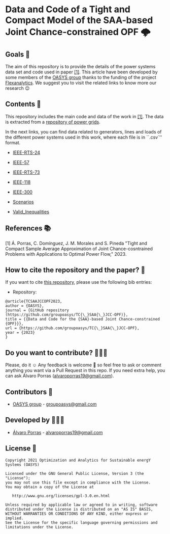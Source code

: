 # Data and Code of a Tight and Compact Model of the SAA-based Joint Chance-constrained OPF 🌩️

## Goals 🚀

The aim of this repository is to provide the details of the power systems data set and code used in paper [[1]](https://arxiv.org/abs/2205.03370). This article have been developed by some members of the [OASYS group](https://sites.google.com/view/groupoasys/home) thanks to the funding of the project [Flexanalytics](https://groupoasysflexanalytics.readthedocs.io/en/latest/). We suggest you to visit the related links to know more our research 😉

## Contents 🌌

This repository includes the main code and data of the work in [[1]](https://arxiv.org/abs/2205.03370). The data is extracted from a [repository of power grids](https://github.com/power-grid-lib/pglib-opf).

In the next links, you can find data related to generators, lines and loads of the different power systems used in this work, where each file is in ``.csv`'' format.

  * [IEEE-RTS-24](https://drive.google.com/drive/folders/1bO0Zn1_U4spsLt_2FPnbdsLW4C78i_ZO?usp=sharing)
  * [IEEE-57](https://drive.google.com/drive/folders/1kO8rQRfdZKqfCArPLtQZNoMAiXTiBOrs?usp=sharing)
  * [IEEE-RTS-73](https://drive.google.com/drive/folders/1DVXbJ0h5zM5-bKg2UncwBBIW5-ftdd1R?usp=sharing)
  * [IEEE-118](https://drive.google.com/drive/folders/11X14_FxIf98eQvsDFQ0xjymZpXgR9SPy?usp=sharing)
  * [IEEE-300](https://drive.google.com/drive/folders/1fDDxe76KOYHGac9IoY9s4j5O7U-RGuvT?usp=sharing)


  * [Scenarios](https://drive.google.com/file/d/1mFTjQylx8EBrowXj5fln4pUGClRaJp-C/view?usp=sharing)
  * [Valid_Inequalities](https://drive.google.com/drive/folders/1UGhFqqvzIf7sk4MEgeJ1--cOvYBULubg?usp=sharing)

## References 📚
[1] Á. Porras, C. Domínguez, J. M. Morales and S. Pineda "Tight and Compact Sample Average Approximation of Joint Chance-cosntrained Problems with Applications to Optimal Power Flow," 2023.

## How to cite the repository and the paper? 📝

If you want to cite [this repository](https://github.com/groupoasys/TC_SAA_JCC-OPF), please use the following bib entries:


* Repository:
```
@article{TCSAAJCCOPF2023,
author = {OASYS},
journal = {GitHub repository (https://github.com/groupoasys/TC{\_}SAA{\_}JCC-OPF)},
title = {{Data and Code for the {SAA}-based Joint Chance-constrained {OPF}}},
url = {https://github.com/groupoasys/TC{\_}SAA{\_}JCC-OPF},
year = {2023}
}
```

## Do you want to contribute? 👨🏾‍🔬
 
 Please, do it ☺ Any feedback is welcome 🤩 so feel free to ask or comment anything you want via a Pull Request in this repo.
 If you need extra help, you can ask Álvaro Porras (alvaroporras19@gmail.com).

 ## Contributors 👑
 
 * [OASYS group](http://oasys.uma.es) -  groupoasys@gmail.com
 
 ## Developed by 👨🏾‍💻
 * [Álvaro Porras](https://www.researchgate.net/profile/Alvaro-Porras-Cabrera) - alvaroporras19@gmail.com

 ## License 📝
 
    Copyright 2021 Optimization and Analytics for Sustainable energY Systems (OASYS)

    Licensed under the GNU General Public License, Version 3 (the "License");
    you may not use this file except in compliance with the License.
    You may obtain a copy of the License at

       http://www.gnu.org/licenses/gpl-3.0.en.html

    Unless required by applicable law or agreed to in writing, software
    distributed under the License is distributed on an "AS IS" BASIS,
    WITHOUT WARRANTIES OR CONDITIONS OF ANY KIND, either express or implied.
    See the License for the specific language governing permissions and
    limitations under the License.
